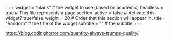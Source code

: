 +++
widget = "blank"  # the widget to use (based on academic)
headless = true  # This file represents a page section.
active = false # Activate this widget? true/false
weight = 20  # Order that this section will appear in.
title = "Random" # the title of the widget
subtitle = ""  # the subtitle
+++


https://blog.codinghorror.com/quantity-always-trumps-quality/